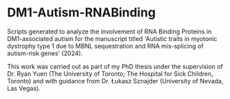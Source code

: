 # DM1-Autism-RNABinding

Scripts generated to analyze the involvement of RNA Binding Proteins in DM1-associated autism for the manuscript titled 'Autistic traits in myotonic dystrophy type 1 due to MBNL sequestration and RNA mis-splicing of autism-risk genes' (2024).

This work was carried out as part of my PhD thesis under the supervision of Dr. Ryan Yuen (The University of Toronto; The Hospital for Sick Children, Toronto) and with guidance from Dr. Łukasz Sznajder (University of Nevada, Las Vegas).
